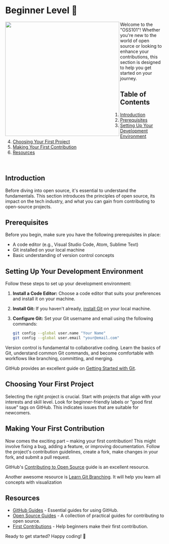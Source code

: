 # Beginner Level 🚀

<img align="left" width="360" src="https://github.com/NebulaTris/oss101/assets/94922914/3701c880-a62e-4e21-84c7-70432bff8e7c">

Welcome to the "OSS101"! Whether you're new to the world of open source or looking to enhance your contributions, this section is designed to help you get started on your journey.

## Table of Contents

1. [Introduction](#introduction)
2. [Prerequisites](#prerequisites)
3. [Setting Up Your Development Environment](#setting-up-your-development-environment)
4. [Choosing Your First Project](#choosing-your-first-project)
5. [Making Your First Contribution](#making-your-first-contribution)
6. [Resources](#resources)
<br>
   
## Introduction

Before diving into open source, it's essential to understand the fundamentals. This section introduces the principles of open source, its impact on the tech industry, and what you can gain from contributing to open-source projects.

## Prerequisites

Before you begin, make sure you have the following prerequisites in place:

- A code editor (e.g., Visual Studio Code, Atom, Sublime Text)
- Git installed on your local machine
- Basic understanding of version control concepts

## Setting Up Your Development Environment

Follow these steps to set up your development environment:

1. **Install a Code Editor:**
   Choose a code editor that suits your preferences and install it on your machine.

2. **Install Git:**
   If you haven't already, [install Git](https://git-scm.com/book/en/v2/Getting-Started-Installing-Git) on your local machine.

3. **Configure Git:**
   Set your Git username and email using the following commands:

   ```bash
   git config --global user.name "Your Name"
   git config --global user.email "your@email.com"
   ```

Version control is fundamental to collaborative coding. Learn the basics of Git, understand common Git commands, and become comfortable with workflows like branching, committing, and merging.

GitHub provides an excellent guide on [Getting Started with Git](https://docs.github.com/en/get-started).

## Choosing Your First Project

Selecting the right project is crucial. Start with projects that align with your interests and skill level. Look for beginner-friendly labels or "good first issue" tags on GitHub. This indicates issues that are suitable for newcomers.

## Making Your First Contribution

Now comes the exciting part – making your first contribution! This might involve fixing a bug, adding a feature, or improving documentation. Follow the project's contribution guidelines, create a fork, make changes in your fork, and submit a pull request.

GitHub's [Contributing to Open Source](https://opensource.guide/how-to-contribute/) guide is an excellent resource.

Another awesome resource is [Learn Git Branching](https://learngitbranching.js.org/). It will help you learn all concepts with visualization

## Resources

- [GitHub Guides](https://guides.github.com/) - Essential guides for using GitHub.
- [Open Source Guides](https://opensource.guide/) - A collection of practical guides for contributing to open source.
- [First Contributions](https://firstcontributions.github.io/) - Help beginners make their first contribution.

Ready to get started? Happy coding! 🚀
